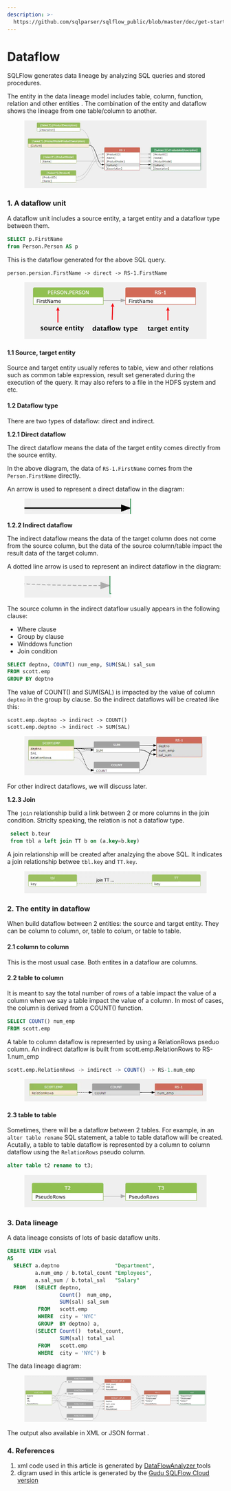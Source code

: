 ```yaml
---
description: >-
  https://github.com/sqlparser/sqlflow_public/blob/master/doc/get-started/introduction.md#2-the-entity-in-dataflow
---
```


# Dataflow

SQLFlow generates data lineage by analyzing SQL queries and stored procedures.

The entity in the data lineage model includes table, column, function, relation and other entities . The combination of the entity and dataflow shows the lineage from one table/column to another.

<figure><img src="../../.gitbook/assets/68747470733a2f2f696d616765732e67697465652e636f6d2f75706c6f6164732f696d616765732f323032312f303730362f3137313433375f31333966303431655f383133363830392e706e67.webp" alt=""><figcaption></figcaption></figure>

### 1. A dataflow unit

A dataflow unit includes a source entity, a target entity and a dataflow type between them.

```sql
SELECT p.FirstName
from Person.Person AS p 
```

This is the dataflow generated for the above SQL query.

```
person.persion.FirstName -> direct -> RS-1.FirstName
```

<figure><img src="../../.gitbook/assets/68747470733a2f2f696d616765732e67697465652e636f6d2f75706c6f6164732f696d616765732f323032312f313230342f3138353135325f63313835393363655f383133363830392e706e67.webp" alt=""><figcaption></figcaption></figure>

#### 1.1 Source, target entity

Source and target entity usually referes to table, view and other relations such as common table expression, result set generated during the execution of the query. It may also refers to a file in the HDFS system and etc.

#### 1.2 Dataflow type

There are two types of dataflow: direct and indirect.

**1.2.1 Direct dataflow**

The direct dataflow means the data of the target entity comes directly from the source entity.

In the above diagram, the data of `RS-1.FirstName` comes from the `Person.FirstName` directly.

An arrow is used to represent a direct dataflow in the diagram:

<figure><img src="../../.gitbook/assets/68747470733a2f2f696d616765732e67697465652e636f6d2f75706c6f6164732f696d616765732f323032312f313230342f3230323035335f62666538393030665f383133363830392e706e67.webp" alt=""><figcaption></figcaption></figure>

**1.2.2 Indirect dataflow**

The indirect dataflow means the data of the target column does not come from the source column, but the data of the source column/table impact the result data of the target column.

A dotted line arrow is used to represent an indirect dataflow in the diagram:

<figure><img src="../../.gitbook/assets/68747470733a2f2f696d616765732e67697465652e636f6d2f75706c6f6164732f696d616765732f323032312f313230342f3230323334385f33613964316537315f383133363830392e706e67.webp" alt=""><figcaption></figcaption></figure>

The source column in the indirect dataflow usually appears in the following clause:

* Where clause
* Group by clause
* Winddows function
* Join condition

```sql
SELECT deptno, COUNT() num_emp, SUM(SAL) sal_sum
FROM scott.emp
GROUP BY deptno
```

The value of COUNT() and SUM(SAL) is impacted by the value of column `deptno` in the group by clause. So the indirect dataflows will be created like this:

```
scott.emp.deptno -> indirect -> COUNT()
scott.emp.deptno -> indirect -> SUM(SAL)
```

<figure><img src="../../.gitbook/assets/68747470733a2f2f696d616765732e67697465652e636f6d2f75706c6f6164732f696d616765732f323032312f313230362f3137343031325f62613063383366345f383133363830392e706e67.webp" alt=""><figcaption></figcaption></figure>

For other indirect dataflows, we will discuss later.

**1.2.3 Join**

The `join` relationship build a link between 2 or more columns in the join condition. Striclty speaking, the relation is not a dataflow type.

```sql
 select b.teur
 from tbl a left join TT b on (a.key=b.key)
```

A join relationship will be created after analzying the above SQL. It indicates a join relationship betwee `tbl.key` and `TT.key`.

<figure><img src="../../.gitbook/assets/68747470733a2f2f696d616765732e67697465652e636f6d2f75706c6f6164732f696d616765732f323032312f303731312f3138353430355f30333663326131615f383133363830392e706e67.webp" alt=""><figcaption></figcaption></figure>

### 2. The entity in dataflow

When build dataflow between 2 entities: the source and target entity. They can be column to column, or, table to colum, or table to table.

#### 2.1 column to column

This is the most usual case. Both entites in a dataflow are columns.

#### 2.2 table to column

It is meant to say the total number of rows of a table impact the value of a column when we say a table impact the value of a column. In most of cases, the column is derived from a COUNT() function.

```sql
SELECT COUNT() num_emp
FROM scott.emp
```

A table to column dataflow is represented by using a RelationRows pseduo column. An indirect dataflow is built from scott.emp.RelationRows to RS-1.num\_emp

```sql
scott.emp.RelationRows -> indirect -> COUNT() -> RS-1.num_emp
```

<figure><img src="../../.gitbook/assets/68747470733a2f2f696d616765732e67697465652e636f6d2f75706c6f6164732f696d616765732f323032312f313230362f3137343432375f32663830306666345f383133363830392e706e67.webp" alt=""><figcaption></figcaption></figure>

#### 2.3 table to table

Sometimes, there will be a dataflow between 2 tables. For example, in an `alter table rename` SQL statement, a table to table dataflow will be created. Acutally, a table to table dataflow is represented by a column to column dataflow using the `RelationRows` pseudo column.

```sql
alter table t2 rename to t3;
```

<figure><img src="../../.gitbook/assets/68747470733a2f2f696d616765732e67697465652e636f6d2f75706c6f6164732f696d616765732f323032312f313230342f3233313730335f64303665336333395f383133363830392e706e67.webp" alt=""><figcaption></figcaption></figure>

### 3. Data lineage

A data lineage consists of lots of basic dataflow units.

```sql
CREATE VIEW vsal 
AS 
  SELECT a.deptno                  "Department", 
         a.num_emp / b.total_count "Employees", 
         a.sal_sum / b.total_sal   "Salary" 
  FROM   (SELECT deptno, 
                 Count()  num_emp, 
                 SUM(sal) sal_sum 
          FROM   scott.emp 
          WHERE  city = 'NYC' 
          GROUP  BY deptno) a, 
         (SELECT Count()  total_count, 
                 SUM(sal) total_sal 
          FROM   scott.emp 
          WHERE  city = 'NYC') b 
```

The data lineage diagram:

<figure><img src="../../.gitbook/assets/68747470733a2f2f696d616765732e67697465652e636f6d2f75706c6f6164732f696d616765732f323032312f303731312f3232313333375f65386637333161355f383133363830392e706e67.webp" alt=""><figcaption></figcaption></figure>

The output also available in XML or JSON format .

### 4. References

1. xml code used in this article is generated by [DataFlowAnalyzer ](../../introduction/java-library/overview.md#dataflowanalyzer)tools
2. digram used in this article is generated by the [Gudu SQLFlow Cloud version](https://sqlflow.gudusoft.com/)
